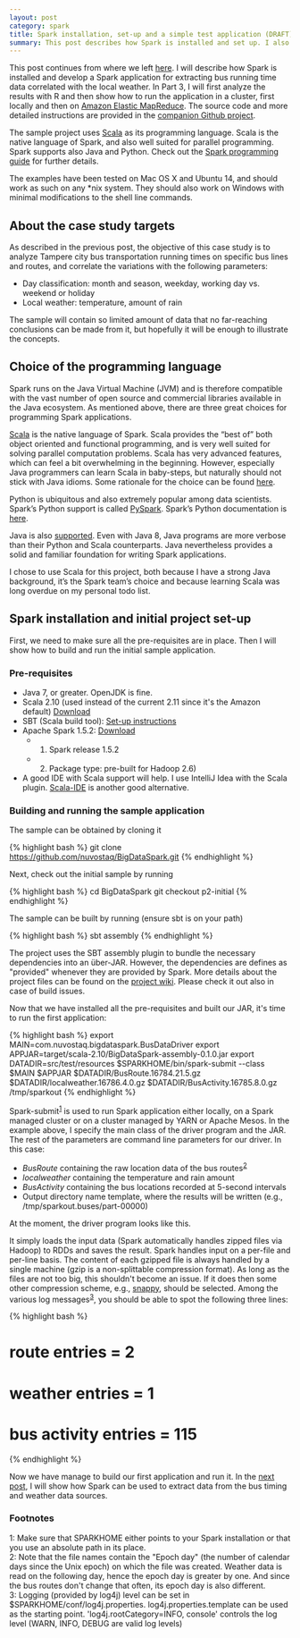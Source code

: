 ```yaml
---
layout: post
category: spark
title: Spark installation, set-up and a simple test application (DRAFT)
summary: This post describes how Spark is installed and set up. I also develop a simple test application.
---
```


This post continues from where we left [here](../05/Intro.html). I will describe how Spark is installed and develop a
Spark application for extracting bus running time data correlated with the local weather. In Part 3, I will first analyze
the results with R and then show how to run the application in a cluster, first locally and then on
[Amazon Elastic MapReduce](https://aws.amazon.com/elasticmapreduce/details/spark/).
The source code and more detailed instructions are provided in the [companion Github project](https://github.com/nuvostaq/BigDataSpark).

The sample project uses [Scala](http://scala-lang.org/) as its programming language. Scala is the native language of Spark,
and also well suited for parallel programming. Spark supports also Java and Python. Check out the
[Spark programming guide](http://spark.apache.org/docs/latest/programming-guide.html) for further details.

The examples have been tested on Mac OS X and Ubuntu 14, and should work as such on any *nix system. They should also work on
Windows with minimal modifications to the shell line commands.

## About the case study targets

As described in the previous post, the objective of this case study is to analyze Tampere city bus transportation
running times on specific bus lines and routes, and correlate the variations with the following parameters:

* Day classification: month and season, weekday, working day vs. weekend or holiday
* Local weather: temperature, amount of rain

The sample will contain so limited amount of data that no far-reaching conclusions can be made from it, but hopefully it
will be enough to illustrate the concepts.

## Choice of the programming language

Spark runs on the Java Virtual Machine (JVM) and is therefore compatible with the vast number of open source and commercial
libraries available in the Java ecosystem. As mentioned above, there are three great choices for programming Spark applications.

[Scala](http://www.scala-lang.org/) is the native language of Spark. Scala provides the “best of” both object oriented and functional programming, and
is very well suited for solving parallel computation problems. Scala has very advanced features, which can feel a bit
overwhelming in the beginning. However, especially Java programmers can learn Scala in baby-steps, but naturally should not
stick with Java idioms. Some rationale for the choice can be found [here](https://www.quora.com/Why-is-Apache-Spark-implemented-in-Scala).

Python is ubiquitous and also extremely popular among data scientists. Spark’s Python support is called [PySpark](https://cwiki.apache.org/confluence/display/SPARK/PySpark+Internals).
Spark’s Python documentation is [here](http://spark.apache.org/docs/latest/api/python/).

Java is also [supported](http://spark.apache.org/docs/latest/api/java/). Even with Java 8, Java programs are more verbose
than their Python and Scala counterparts. Java nevertheless provides a solid and familiar foundation for writing Spark applications.

I chose to use Scala for this project, both because I have a strong Java background, it’s the Spark team’s choice and
because learning Scala was long overdue on my personal todo list.

## Spark installation and initial project set-up

First, we need to make sure all the pre-requisites are in place. Then I will show how to build and run the initial sample
application.

### Pre-requisites

* Java 7, or greater. OpenJDK is fine.
* Scala 2.10 (used instead of the current 2.11 since it's the Amazon default) [Download](http://www.scala-lang.org/download/2.10.6.html)
* SBT (Scala build tool): [Set-up instructions](http://www.scala-sbt.org/release/tutorial/Setup.html)
* Apache Spark 1.5.2: [Download](http://spark.apache.org/downloads.html)
    * 1) Spark release 1.5.2
    * 2) Package type: pre-built for Hadoop 2.6)
* A good IDE with Scala support will help. I use IntelliJ Idea with the Scala plugin.
[Scala-IDE](http://scala-ide.org/) is another good alternative.

### Building and running the sample application

The sample can be obtained by cloning it

{% highlight bash %}
git clone https://github.com/nuvostaq/BigDataSpark.git
{% endhighlight %}

Next, check out the initial sample by running

{% highlight bash %}
cd BigDataSpark
git checkout p2-initial
{% endhighlight %}

The sample can be built by running (ensure sbt is on your path)

{% highlight bash %}
sbt assembly
{% endhighlight %}

The project uses the SBT assembly plugin to bundle the necessary dependencies into an über-JAR. However, the dependencies
are defines as "provided" whenever they are provided by Spark. More details about the project files can be found
on the [project wiki](https://github.com/nuvostaq/BigDataSpark/wiki/Project-set-up-(local)). Please check it out
also in case of build issues.

Now that we have installed all the pre-requisites and built our JAR, it's time to run the first application:

{% highlight bash %}
export MAIN=com.nuvostaq.bigdataspark.BusDataDriver
export APPJAR=target/scala-2.10/BigDataSpark-assembly-0.1.0.jar
export DATADIR=src/test/resources
$SPARKHOME/bin/spark-submit --class $MAIN $APPJAR $DATADIR/BusRoute.16784.21.5.gz $DATADIR/localweather.16786.4.0.gz $DATADIR/BusActivity.16785.8.0.gz /tmp/sparkout
{% endhighlight %}

Spark-submit<sup>[1](#footnote1)</sup> is used to run Spark application either locally, on a Spark managed cluster or on a cluster managed by YARN
or Apache Mesos. In the example above, I specify the main class of the driver program and the JAR. The rest of the parameters
 are command line parameters for our driver. In this case:

* *BusRoute* containing the raw location data of the bus routes<sup>[2](#footnote2)</sup>
* *localweather* containing the temperature and rain amount
* *BusActivity* containing the bus locations recorded at 5-second intervals
* Output directory name template, where the results will be written (e.g., /tmp/sparkout.buses/part-00000)

At the moment, the driver program looks like this.

<script src="https://gist.github.com/nuvostaq/2ab5e9250ac32bbc6e4a.js"></script>

It simply loads the input data (Spark automatically handles zipped files via Hadoop) to RDDs and saves the result.
Spark handles input on a per-file and per-line basis. The content of each gzipped file is always handled by a single
machine (gzip is a non-splittable compression format). As long as the files are not too big, this shouldn't become
an issue. If it does then some other compression scheme, e.g., [snappy](http://google.github.io/snappy/),
should be selected.
Among the various log messages<sup>[3](#footnote3)</sup>, you should be able to spot the following three lines:

{% highlight bash %}
# route entries = 2
# weather entries = 1
# bus activity entries = 115
{% endhighlight %}

Now we have manage to build our first application and run it. In the [next post](2ExtractingData.html),
I will show how Spark can be used to extract data from the bus timing and weather data sources.

### Footnotes
<div class="footnote">
<a name="footnote1">1</a>: 	Make sure that SPARKHOME either points to your Spark installation
							or that you use an absolute path in its place.
<br/>
<a name="footnote2">2</a>: Note that the file names contain the "Epoch day" (the number of calendar days since the Unix epoch) on which the
                           file was created. Weather data is read on the following day, hence the epoch day is greater by one. And since the
                           bus routes don't change that often, its epoch day is also different.
<br/>
<a name="footnote3">3</a>: 	Logging (provided by log4j) level can be set in $SPARKHOME/conf/log4j.properties.
							log4j.properties.template can be used as the starting point.
                           	'log4j.rootCategory=INFO, console' controls the log level
                           	(WARN, INFO, DEBUG are valid log levels)
</div>

